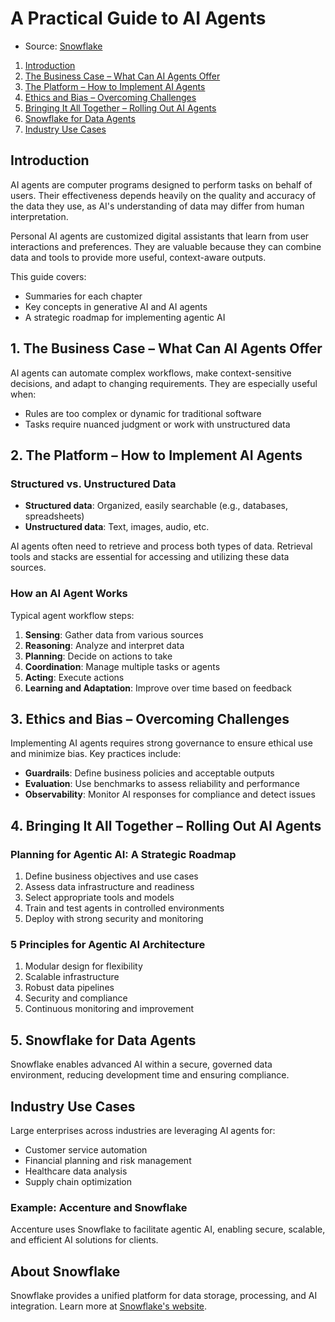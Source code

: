 # A Practical Guide to AI Agents
- Source: [Snowflake](https://www.snowflake.com/resource/a-practical-guide-to-ai-agents/)

1. [Introduction](#introduction)
2. [The Business Case – What Can AI Agents Offer](#1-the-business-case--what-can-ai-agents-offer)
3. [The Platform – How to Implement AI Agents](#2-the-platform--how-to-implement-ai-agents)
4. [Ethics and Bias – Overcoming Challenges](#3-ethics-and-bias--overcoming-challenges)
5. [Bringing It All Together – Rolling Out AI Agents](#4-bringing-it-all-together--rolling-out-ai-agents)
6. [Snowflake for Data Agents](#5-snowflake-for-data-agents)
7. [Industry Use Cases](#6-industry-use-cases)

## Introduction

AI agents are computer programs designed to perform tasks on behalf of users. Their effectiveness depends heavily on the quality and accuracy of the data they use, as AI's understanding of data may differ from human interpretation.

Personal AI agents are customized digital assistants that learn from user interactions and preferences. They are valuable because they can combine data and tools to provide more useful, context-aware outputs.

This guide covers:
- Summaries for each chapter
- Key concepts in generative AI and AI agents
- A strategic roadmap for implementing agentic AI

## 1. The Business Case – What Can AI Agents Offer

AI agents can automate complex workflows, make context-sensitive decisions, and adapt to changing requirements. They are especially useful when:
- Rules are too complex or dynamic for traditional software
- Tasks require nuanced judgment or work with unstructured data

## 2. The Platform – How to Implement AI Agents

### Structured vs. Unstructured Data

- **Structured data**: Organized, easily searchable (e.g., databases, spreadsheets)
- **Unstructured data**: Text, images, audio, etc.

AI agents often need to retrieve and process both types of data. Retrieval tools and stacks are essential for accessing and utilizing these data sources.

### How an AI Agent Works

Typical agent workflow steps:
1. **Sensing**: Gather data from various sources
2. **Reasoning**: Analyze and interpret data
3. **Planning**: Decide on actions to take
4. **Coordination**: Manage multiple tasks or agents
5. **Acting**: Execute actions
6. **Learning and Adaptation**: Improve over time based on feedback

## 3. Ethics and Bias – Overcoming Challenges

Implementing AI agents requires strong governance to ensure ethical use and minimize bias. Key practices include:
- **Guardrails**: Define business policies and acceptable outputs
- **Evaluation**: Use benchmarks to assess reliability and performance
- **Observability**: Monitor AI responses for compliance and detect issues

## 4. Bringing It All Together – Rolling Out AI Agents

### Planning for Agentic AI: A Strategic Roadmap

1. Define business objectives and use cases
2. Assess data infrastructure and readiness
3. Select appropriate tools and models
4. Train and test agents in controlled environments
5. Deploy with strong security and monitoring

### 5 Principles for Agentic AI Architecture

1. Modular design for flexibility
2. Scalable infrastructure
3. Robust data pipelines
4. Security and compliance
5. Continuous monitoring and improvement

## 5. Snowflake for Data Agents

Snowflake enables advanced AI within a secure, governed data environment, reducing development time and ensuring compliance.

## Industry Use Cases

Large enterprises across industries are leveraging AI agents for:
- Customer service automation
- Financial planning and risk management
- Healthcare data analysis
- Supply chain optimization

### Example: Accenture and Snowflake

Accenture uses Snowflake to facilitate agentic AI, enabling secure, scalable, and efficient AI solutions for clients.

## About Snowflake

Snowflake provides a unified platform for data storage, processing, and AI integration. Learn more at [Snowflake's website](https://www.snowflake.com/).
